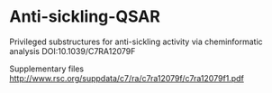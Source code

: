 # Anti-sickling-QSAR
Privileged substructures for anti-sickling activity via cheminformatic analysis
DOI:10.1039/C7RA12079F

Supplementary files
http://www.rsc.org/suppdata/c7/ra/c7ra12079f/c7ra12079f1.pdf
